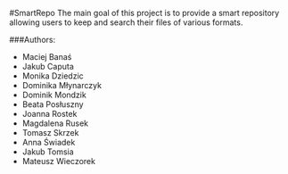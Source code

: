 #SmartRepo
The main goal of this project is to provide a smart repository allowing users to keep and search their files of various formats.

###Authors:
- Maciej Banaś
- Jakub Caputa
- Monika Dziedzic
- Dominika Młynarczyk
- Dominik Mondzik
- Beata Posłuszny
- Joanna Rostek
- Magdalena Rusek
- Tomasz Skrzek
- Anna Świadek
- Jakub Tomsia
- Mateusz Wieczorek